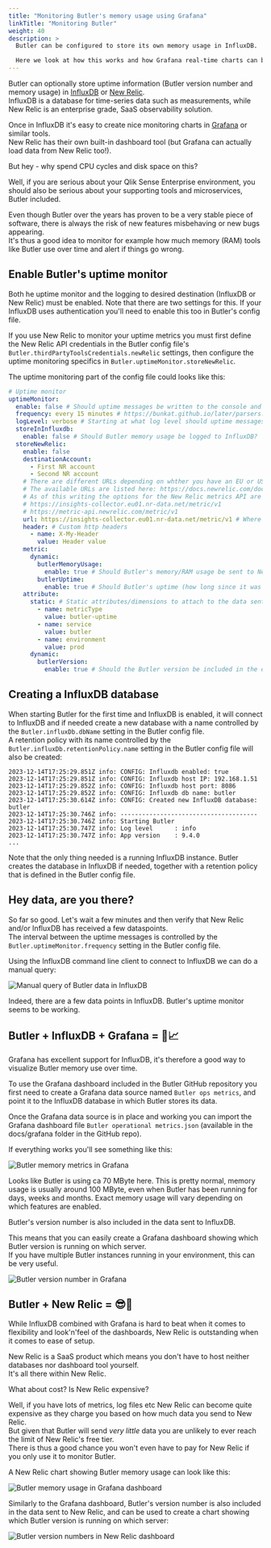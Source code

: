 ```yaml
---
title: "Monitoring Butler's memory usage using Grafana"
linkTitle: "Monitoring Butler"
weight: 40
description: >
  Butler can be configured to store its own memory usage in InfluxDB.  

  Here we look at how this works and how Grafana real-time charts can be created.
---
```


Butler can optionally store uptime information (Butler version number and memory usage) in [InfluxDB](https://docs.influxdata.com/influxdb/v1/) or [New Relic](https://newrelic.com).  
InfluxDB is a database for time-series data such as measurements, while New Relic is an enterprise grade, SaaS observability solution.

Once in InfluxDB it's easy to create nice monitoring charts in [Grafana](https://grafana.com/) or similar tools.  
New Relic has their own built-in dashboard tool (but Grafana can actually load data from New Relic too!).

But hey - why spend CPU cycles and disk space on this?

Well, if you are serious about your Qlik Sense Enterprise environment, you should also be serious about your supporting tools and microservices, Butler included.

Even though Butler over the years has proven to be a very stable piece of software, there is always the risk of new features misbehaving or new bugs appearing.  
It's thus a good idea to monitor for example how much memory (RAM) tools like Butler use over time and alert if things go wrong.

## Enable Butler's uptime monitor

Both he uptime monitor and the logging to desired destination (InfluxDB or New Relic) must be enabled. Note that there are two settings for this. If your InfluxDB uses authentication you'll need to enable this too in Butler's config file.

If you use New Relic to monitor your uptime metrics you must first define the New Relic API credentials in the Butler config file's `Butler.thirdPartyToolsCredentials.newRelic` settings, then configure the uptime monitoring specifics in `Butler.uptimeMonitor.storeNewRelic`.

The uptime monitoring part of the config file could looks like this:

```yaml
# Uptime monitor
uptimeMonitor:
  enable: false # Should uptime messages be written to the console and log files?
  frequency: every 15 minutes # https://bunkat.github.io/later/parsers.html
  logLevel: verbose # Starting at what log level should uptime messages be shown?
  storeInInfluxdb:
    enable: false # Should Butler memory usage be logged to InfluxDB?
  storeNewRelic:
    enable: false
    destinationAccount:
      - First NR account
      - Second NR account
    # There are different URLs depending on whther you have an EU or US region New Relic account.
    # The available URLs are listed here: https://docs.newrelic.com/docs/accounts/accounts-billing/account-setup/choose-your-data-center/
    # As of this writing the options for the New Relic metrics API are
    # https://insights-collector.eu01.nr-data.net/metric/v1
    # https://metric-api.newrelic.com/metric/v1
    url: https://insights-collector.eu01.nr-data.net/metric/v1 # Where should uptime data be sent?
    header: # Custom http headers
      - name: X-My-Header
        value: Header value
    metric:
      dynamic:
        butlerMemoryUsage:
          enable: true # Should Butler's memory/RAM usage be sent to New Relic?
        butlerUptime:
          enable: true # Should Butler's uptime (how long since it was started) be sent to New Relic?
    attribute:
      static: # Static attributes/dimensions to attach to the data sent to New Relic.
        - name: metricType
          value: butler-uptime
        - name: service
          value: butler
        - name: environment
          value: prod
      dynamic:
        butlerVersion:
          enable: true # Should the Butler version be included in the data sent to New Relic?
```

## Creating a InfluxDB database

When starting Butler for the first time and InfluxDB is enabled, it will connect to InfluxDB and if needed create a new database with a name controlled by the `Butler.influxDb.dbName` setting in the Butler config file.  
A retention policy with its name controlled by the `Butler.influxDb.retentionPolicy.name` setting in the Butler config file will also be created:

```
2023-12-14T17:25:29.851Z info: CONFIG: Influxdb enabled: true
2023-12-14T17:25:29.851Z info: CONFIG: Influxdb host IP: 192.168.1.51
2023-12-14T17:25:29.852Z info: CONFIG: Influxdb host port: 8086
2023-12-14T17:25:29.852Z info: CONFIG: Influxdb db name: butler
2023-12-14T17:25:30.614Z info: CONFIG: Created new InfluxDB database: butler
2023-12-14T17:25:30.746Z info: --------------------------------------
2023-12-14T17:25:30.746Z info: Starting Butler
2023-12-14T17:25:30.747Z info: Log level      : info
2023-12-14T17:25:30.747Z info: App version    : 9.4.0
...
```

Note that the only thing needed is a running InfluxDB instance. Butler creates the database in InfluxDB if needed, together with a retention policy that is defined in the Butler config file.

## Hey data, are you there?

So far so good. Let's wait a few minutes and then verify that New Relic and/or InfluxDB has received a few dataspoints.  
The interval between the uptime messages is controlled by the `Butler.uptimeMonitor.frequency` setting in the Butler config file.

Using the InfluxDB command line client to connect to InfluxDB we can do a manual query:

![Manual query of Butler data in InfluxDB](butler-new-influxdb-2.png "Manual query of Butler data in InfluxDB")

Indeed, there are a few data points in InfluxDB. Butler's uptime monitor seems to be working.

## Butler + InfluxDB + Grafana = 🎉📈

Grafana has excellent support for InfluxDB, it's therefore a good way to visualize Butler memory use over time.

To use the Grafana dashboard included in the Butler GitHub repository you first need to create a Grafana data source named `Butler ops metrics`, and point it to the InfluxDB database in which Butler stores its data.

Once the Grafana data source is in place and working you can import the Grafana dashboard file `Butler operational metrics.json` (available in the docs/grafana folder in the GitHub repo).

If everything works you'll see something like this:

![Butler memory metrics in Grafana](butler-grafana-1.png "Butler memory metrics in Grafana")

Looks like Butler is using ca 70 MByte here. This is pretty normal, memory usage is usually around 100 MByte, even when Butler has been running for days, weeks and months. Exact memory usage will vary depending on which features are enabled.

Butler's version number is also included in the data sent to InfluxDB.

This means that you can easily create a Grafana dashboard showing which Butler version is running on which server.  
If you have multiple Butler instances running in your environment, this can be very useful.

![Butler version number in Grafana](butler-grafana-versions-1.png "Butler version number in Grafana")

## Butler + New Relic = 😎🌟

While InfluxDB combined with Grafana is hard to beat when it comes to flexibility and look'n'feel of the dashboards, New Relic is outstanding when it comes to ease of setup.

New Relic is a SaaS product which means you don't have to host neither databases nor dashboard tool yourself.  
It's all there within New Relic.

What about cost? Is New Relic expensive?

Well, if you have lots of metrics, log files etc New Relic can become quite expensive as they charge you based on how much data you send to New Relic.  
But given that Butler will send _very little_ data you are unlikely to ever reach the limit of New Relic's free tier.  
There is thus a good chance you won't even have to pay for New Relic if you only use it to monitor Butler.

A New Relic chart showing Butler memory usage can look like this:

![Butler memory usage in Grafana dashboard](/img/butler-memory-usage-new-relic-1.png "Butler memory usage in Grafana dashboard")

Similarly to the Grafana dashboard, Butler's version number is also included in the data sent to New Relic, and can be used to create a chart showing which Butler version is running on which server:

![Butler version numbers in New Relic dashboard](butler-new-relic-versions-1.png "Butler version numbers in New Relic dashboard")
